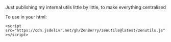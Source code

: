 Just publishing my internal utils little by little, to make everything centralised

To use in your html:

`<script src="https://cdn.jsdelivr.net/gh/ZenBerry/zenutils@latest/zenutils.js"></script>`

